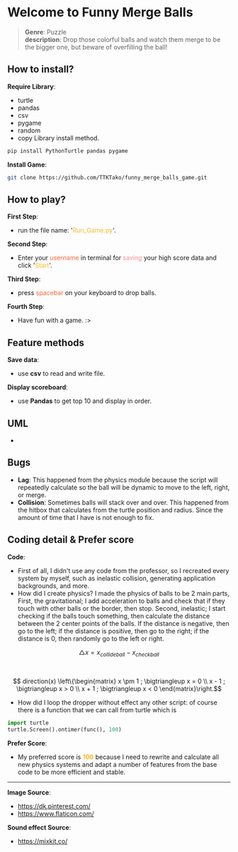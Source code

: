 # Welcome to Funny Merge Balls
> **Genre**: Puzzle\
> **description**: Drop those colorful balls and watch them merge to be the bigger one, but beware of overfilling the ball!


## How to install?

**Require Library**:
- turtle
- pandas
- csv
- pygame
- random
- copy
Library install method.
```bash
pip install PythonTurtle pandas pygame
```

**Install Game**:
```bash
git clone https://github.com/TTKTako/funny_merge_balls_game.git
```


## How to play?

**First Step**:
- run the file name: '<font color="#fab727">Run_Game.py</font>'.

**Second Step**:
- Enter your <font color="#fb683b">username</font> in terminal for <font color="#fe8e8e">saving</font> your high score data and click '<font color="#fab727">Start</font>'.

**Third Step**:
- press <font color="#fb683b">spacebar</font> on your keyboard to drop balls.

**Fourth Step**:
- Have fun with a game. :>


## Feature methods

**Save data**:
- use **csv** to read and write file.

**Display scoreboard**:
- use **Pandas** to get top 10 and display in order.


## UML
-


## Bugs
- **Lag**: This happened from the physics module because the script will repeatedly calculate so the ball will be dynamic to move to the left, right, or merge.
- **Collision**: Sometimes balls will stack over and over. This happened from the hitbox that calculates from the turtle position and radius. Since the amount of time that I have is not enough to fix.


## Coding detail & Prefer score
**Code**:
- First of all, I didn't use any code from the professor, so I recreated every system by myself, such as inelastic collision, generating application backgrounds, and more.
- How did I create physics? I made the physics of balls to be 2 main parts, First, the gravitational; I add acceleration to balls and check that if they touch with other balls or the border, then stop. Second, inelastic; I start checking if the balls touch something, then calculate the distance between the 2 center points of the balls. If the distance is negative, then go to the left; if the distance is positive, then go to the right; if the distance is 0, then randomly go to the left or right.

```math
 \bigtriangleup x = x_{collideball} - x_{checkball}
```

<br>

```math
 direction(x) \left\{\begin{matrix} x \pm 1    ;    \bigtriangleup x = 0
 \\ x - 1    ;    \bigtriangleup x > 0
 \\ x + 1    ;    \bigtriangleup x < 0
\end{matrix}\right.
```

- How did I loop the dropper without effect any other script: of course there is a function that we can call from turtle which is

```py
import turtle
turtle.Screen().ontimer(func(), 100)
```

**Prefer Score**:
- My preferred score is <font color="#fab727">**100**</font> because I need to rewrite and calculate all new physics systems and adapt a number of features from the base code to be more efficient and stable.


---


**Image Source**:
- https://dk.pinterest.com/
- https://www.flaticon.com/

**Sound effect Source**:
- https://mixkit.co/